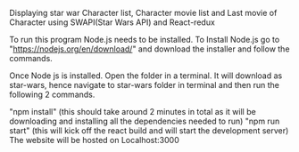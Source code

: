 Displaying star war Character list, Character movie list and Last movie of Character using SWAPI(Star Wars API) and React-redux

To run this program Node.js needs to be installed. To Install Node.js go to "https://nodejs.org/en/download/" and download the installer and follow the commands.

Once Node js is installed. Open the folder in a terminal. It will download as star-wars, hence navigate to star-wars folder in terminal and then run the following 2 commands.

"npm install" (this should take around 2 minutes in total as it will be downloading and installing all the dependencies needed to run)
"npm run start" (this will kick off the react build and will start the development server)
The website will be hosted on Localhost:3000
